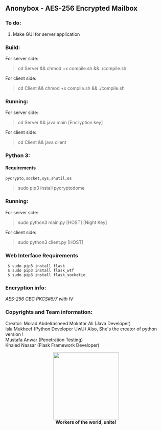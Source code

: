 ## Anonybox - AES-256 Encrypted Mailbox
### To do:

1. Make GUI for server application

### Build:
For server side:
> cd Server && chmod +x compile.sh && ./compile.sh

For client side:
> cd Client && chmod +x compile.sh && ./compile.sh

### Running:
For server side:
> cd Server && java main [Encryption key]

For client side:
> cd Client && java client

###  Python 3:

 #### Requirements 
 ~~~~
 pycrypto,socket,sys,shutil,os 
 ~~~~
> sudo pip3 install pycryptodome

### Running:
For server side:
> sudo python3 main.py [HOST] [Night Key]

For client side:
> sudo python3 client.py [HOST]

 ### Web Interface Requirements
 ```
  $ sudo pip3 install flask
  $ sudo pip3 install flask_wtf
  $ sudo pip3 install flask_socketio
  ```
### Encryption info:

*AES-256 CBC PKCS#5/7 with IV*

### Copyrights and Team information:

Creator: Morad Abdelrasheed Mokhtar Ali (Java Developer)<br>
Isla Mukheef (Python Developer UwU) Also, She's the creator of python version !<br>
Mustafa Anwar (Penetration Testing)<br>
Khaled Nassar (Flask Framework Developer)

<p align="center">
  <img width="205" height="210" src="https://i.ya-webdesign.com/images/badge-transparent-communist-1.png">
 <br>
  <b>Workers of the world, unite!</b>
</p>
